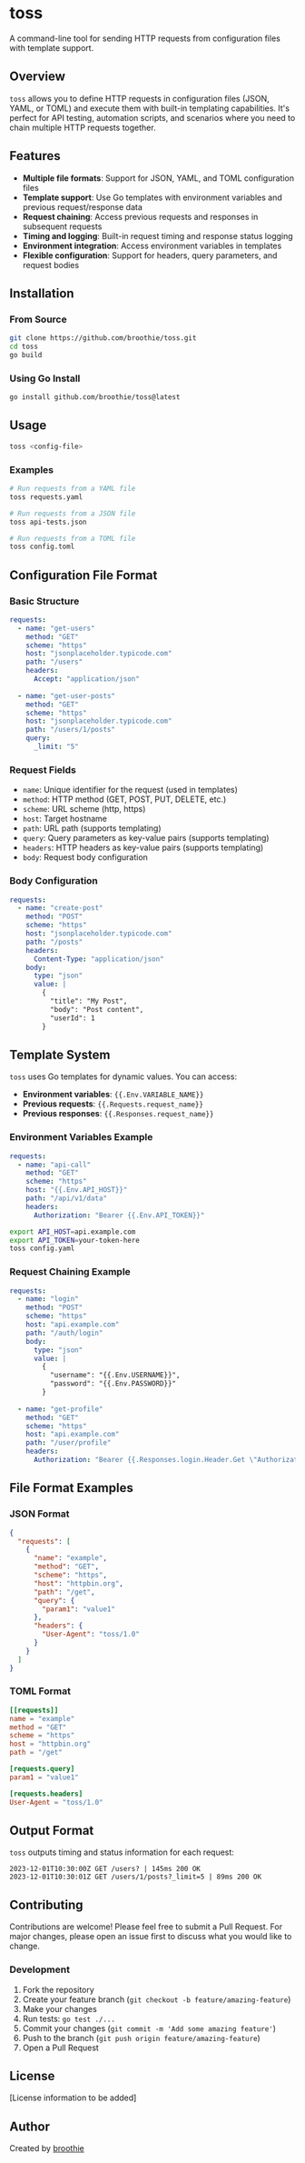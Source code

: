 # toss

A command-line tool for sending HTTP requests from configuration files with template support.

## Overview

`toss` allows you to define HTTP requests in configuration files (JSON, YAML, or TOML) and execute them with built-in templating capabilities. It's perfect for API testing, automation scripts, and scenarios where you need to chain multiple HTTP requests together.

## Features

- **Multiple file formats**: Support for JSON, YAML, and TOML configuration files
- **Template support**: Use Go templates with environment variables and previous request/response data
- **Request chaining**: Access previous requests and responses in subsequent requests
- **Timing and logging**: Built-in request timing and response status logging
- **Environment integration**: Access environment variables in templates
- **Flexible configuration**: Support for headers, query parameters, and request bodies

## Installation

### From Source

```bash
git clone https://github.com/broothie/toss.git
cd toss
go build
```

### Using Go Install

```bash
go install github.com/broothie/toss@latest
```

## Usage

```bash
toss <config-file>
```

### Examples

```bash
# Run requests from a YAML file
toss requests.yaml

# Run requests from a JSON file  
toss api-tests.json

# Run requests from a TOML file
toss config.toml
```

## Configuration File Format

### Basic Structure

```yaml
requests:
  - name: "get-users"
    method: "GET"
    scheme: "https"
    host: "jsonplaceholder.typicode.com"
    path: "/users"
    headers:
      Accept: "application/json"
    
  - name: "get-user-posts"
    method: "GET" 
    scheme: "https"
    host: "jsonplaceholder.typicode.com"
    path: "/users/1/posts"
    query:
      _limit: "5"
```

### Request Fields

- `name`: Unique identifier for the request (used in templates)
- `method`: HTTP method (GET, POST, PUT, DELETE, etc.)
- `scheme`: URL scheme (http, https)
- `host`: Target hostname
- `path`: URL path (supports templating)
- `query`: Query parameters as key-value pairs (supports templating)
- `headers`: HTTP headers as key-value pairs (supports templating)
- `body`: Request body configuration

### Body Configuration

```yaml
requests:
  - name: "create-post"
    method: "POST"
    scheme: "https"
    host: "jsonplaceholder.typicode.com"
    path: "/posts"
    headers:
      Content-Type: "application/json"
    body:
      type: "json"
      value: |
        {
          "title": "My Post",
          "body": "Post content",
          "userId": 1
        }
```

## Template System

`toss` uses Go templates for dynamic values. You can access:

- **Environment variables**: `{{.Env.VARIABLE_NAME}}`
- **Previous requests**: `{{.Requests.request_name}}`
- **Previous responses**: `{{.Responses.request_name}}`

### Environment Variables Example

```yaml
requests:
  - name: "api-call"
    method: "GET"
    scheme: "https"
    host: "{{.Env.API_HOST}}"
    path: "/api/v1/data"
    headers:
      Authorization: "Bearer {{.Env.API_TOKEN}}"
```

```bash
export API_HOST=api.example.com
export API_TOKEN=your-token-here
toss config.yaml
```

### Request Chaining Example

```yaml
requests:
  - name: "login"
    method: "POST"
    scheme: "https"
    host: "api.example.com"
    path: "/auth/login"
    body:
      type: "json"
      value: |
        {
          "username": "{{.Env.USERNAME}}",
          "password": "{{.Env.PASSWORD}}"
        }
  
  - name: "get-profile"
    method: "GET"
    scheme: "https"
    host: "api.example.com"
    path: "/user/profile"
    headers:
      Authorization: "Bearer {{.Responses.login.Header.Get \"Authorization\"}}"
```

## File Format Examples

### JSON Format

```json
{
  "requests": [
    {
      "name": "example",
      "method": "GET",
      "scheme": "https",
      "host": "httpbin.org",
      "path": "/get",
      "query": {
        "param1": "value1"
      },
      "headers": {
        "User-Agent": "toss/1.0"
      }
    }
  ]
}
```

### TOML Format

```toml
[[requests]]
name = "example"
method = "GET"
scheme = "https"
host = "httpbin.org"
path = "/get"

[requests.query]
param1 = "value1"

[requests.headers]
User-Agent = "toss/1.0"
```

## Output Format

`toss` outputs timing and status information for each request:

```
2023-12-01T10:30:00Z GET /users? | 145ms 200 OK
2023-12-01T10:30:01Z GET /users/1/posts?_limit=5 | 89ms 200 OK
```

## Contributing

Contributions are welcome! Please feel free to submit a Pull Request. For major changes, please open an issue first to discuss what you would like to change.

### Development

1. Fork the repository
2. Create your feature branch (`git checkout -b feature/amazing-feature`)
3. Make your changes
4. Run tests: `go test ./...`
5. Commit your changes (`git commit -m 'Add some amazing feature'`)
6. Push to the branch (`git push origin feature/amazing-feature`)
7. Open a Pull Request

## License

[License information to be added]

## Author  

Created by [broothie](https://github.com/broothie)